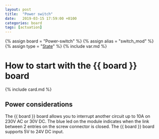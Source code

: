 ```yaml
---
layout: post
title:  "Power switch"
date:   2019-03-15 17:59:00 +0100
categories: board
tags: [actuation]
---
```

{% assign board = "Power-switch" %}
{% assign alias = "switch_mod" %}
{% assign type = "[State](/module/state)" %}
{% include var.md %}

# How to start with the {{ board }} board
{% include card.md %}

## Power considerations
The {{ board }} board allows you to interrupt another circuit up to 10A on 230V AC or 30V DC. The blue led on the module indicates when the link between 2 entries on the screw connector is closed.
The {{ board }} board supports 5V to 24V DC input.
